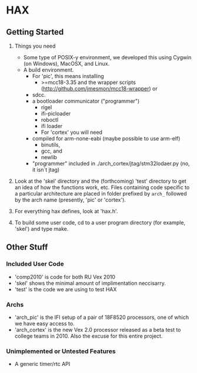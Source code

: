 # HAX #

## Getting Started ##

1. Things you need
    * Some type of POSIX-y environment, we developed this using 
      Cygwin (on Windows), MacOSX, and Linux.
    * A build environment. 
        * For 'pic', this means installing
          - \>=mcc18-3.35 and the wrapper scripts
	    (http://github.com/jmesmon/mcc18-wrapper) or
	  - sdcc.
	  - a bootloader communicator ("programmer")
	  	- rigel
		- ifi-picloader
		- roboctl
		- ifi loader
        * For 'cortex' you will need 
	  - compiled for arm-none-eabi (maybe possible to use arm-elf)
	    - binutils, 
	    - gcc, and
	    - newlib
	  - "programmer" included in ./arch_cortex/jtag/stm32lodaer.py 
	    (no, it isn`t jtag)

2. Look at the 'skel' directory and the (forthcoming) 'test' directory
   to get an idea of how the functions work, etc. Files containing code
   specific to a particular architecture are placed in folder prefixed by 
   `arch_` followed by the arch name (presently, 'pic' or 'cortex').

3. For everything hax defines, look at 'hax.h'.

4. To build some user code, cd to a user program directory (for example,
  'skel') and type make.

## Other Stuff ##

### Included User Code ###
* 'comp2010' is code for both RU Vex 2010 
* 'skel' shows the minimal amount of implimentation neccisarry.
* 'test' is the code we are using to test HAX

### Archs ###
* 'arch_pic' is the IFI setup of a pair of 18F8520 processors, one of which we
	have easy access to.
* 'arch_cortex' is the new Vex 2.0 processor released as a beta test to college
	teams in 2010. Also the excuse for this entire project.

### Unimplemented or Untested Features ###
* A generic timer/rtc API
